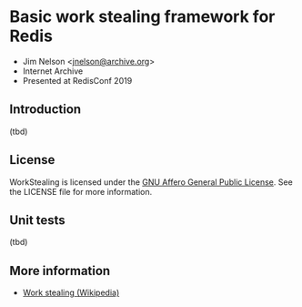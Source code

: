 # Basic work stealing framework for Redis

* Jim Nelson <<jnelson@archive.org>>
* Internet Archive
* Presented at RedisConf 2019

## Introduction

(tbd)

## License

WorkStealing is licensed under the [GNU Affero General Public License](https://www.gnu.org/licenses/agpl.html|).  See the LICENSE file for more information.

## Unit tests

(tbd)

## More information

* [Work stealing (Wikipedia)](https://en.wikipedia.org/wiki/Work_stealing)
